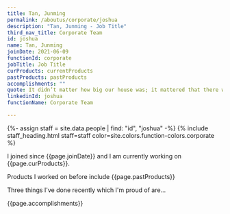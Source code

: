 ```yaml
---
title: Tan, Junming
permalink: /aboutus/corporate/joshua
description: "Tan, Junming - Job Title"
third_nav_title: Corporate Team
id: joshua
name: Tan, Junming
joinDate: 2021-06-09
functionId: corporate
jobTitle: Job Title
curProducts: currentProducts
pastProducts: pastProducts
accomplishments: ""
quote: It didn’t matter how big our house was; it mattered that there was love in it.
linkedinId: joshua
functionName: Corporate Team

---
```


{%- assign staff = site.data.people | find: "id", "joshua" -%}
{% include staff_heading.html staff=staff color=site.colors.function-colors.corporate %}

<p>I joined since {{page.joinDate}} and I am currently working on {{page.curProducts}}.</p>

<p>Products I worked on before include {{page.pastProducts}}</p>

<p>Three things I've done recently which I'm proud of are...</p>
{{page.accomplishments}}
